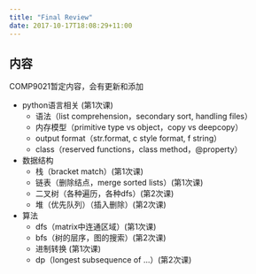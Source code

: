 ```yaml
---
title: "Final Review"
date: 2017-10-17T18:08:29+11:00
---
```


## 内容

COMP9021暂定内容，会有更新和添加

- python语言相关 (第1次课)
    - 语法（list comprehension，secondary sort, handling files）
    - 内存模型（primitive type vs object，copy vs deepcopy）
    - output format（str.format, c style format, f string）
    - class（reserved functions，class method，@property）
- 数据结构
    - 栈（bracket match）(第1次课)
    - 链表（删除结点，merge sorted lists）(第1次课)
    - 二叉树（各种遍历，各种dfs）(第2次课)
    - 堆（优先队列）（插入删除）(第2次课)
- 算法
    - dfs（matrix中连通区域）(第1次课)
    - bfs（树的层序，图的搜索）(第2次课)
    - 进制转换 (第1次课)
    - dp（longest subsequence of ...）(第2次课)
